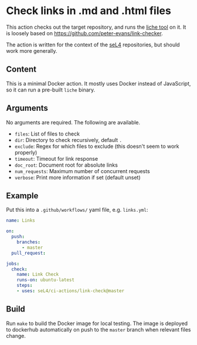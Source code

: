 <!--
  Copyright 2020, Data61, CSIRO (ABN 41 687 119 230)
  SPDX-License-Identifier: CC-BY-SA-4.0
-->

# Check links in .md and .html files

This action checks out the target repository, and runs the [liche tool][1] on
it. It is loosely based on <https://github.com/peter-evans/link-checker>.

The action is written for the context of the [seL4][2] repositories, but
should work more generally.

[1]: https://github.com/raviqqe/liche
[2]: https://github.com/seL4/

## Content

This is a minimal Docker action. It mostly uses Docker instead of JavaScript,
so it can run a pre-built `liche` binary.

## Arguments

No arguments are required. The following are available.

* `files`: List of files to check
* `dir`: Directory to check recursively, default `.`
* `exclude`: Regex for which files to exclude (this doesn't seem to work properly)
* `timeout`: Timeout for link response
* `doc_root`: Document root for absolute links
* `num_requests`: Maximum number of concurrent requests
* `verbose`: Print more information if set (default unset)


## Example

Put this into a `.github/workflows/` yaml file, e.g. `links.yml`:

```yaml
name: Links

on:
  push:
    branches:
      - master
  pull_request:

jobs:
  check:
    name: Link Check
    runs-on: ubuntu-latest
    steps:
    - uses: seL4/ci-actions/link-check@master
```

## Build

Run `make` to build the Docker image for local testing. The image is deployed to dockerhub automatically on push to the `master` branch when relevant files change.
